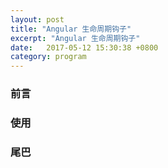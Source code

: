 ```yaml
---
layout: post
title: "Angular 生命周期钩子"
excerpt: "Angular 生命周期钩子"
date:   2017-05-12 15:30:38 +0800
category: program
---
```


### 前言

### 使用

### 尾巴